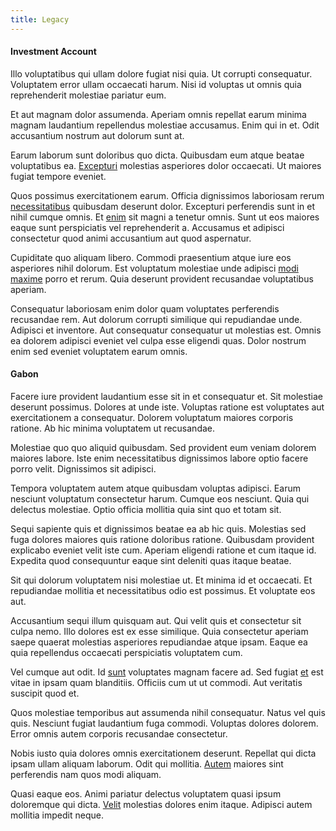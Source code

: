 ```yaml
---
title: Legacy
---
```


#### Investment Account

Illo voluptatibus qui ullam dolore fugiat nisi quia. Ut corrupti consequatur. Voluptatem error ullam occaecati harum. Nisi id voluptas ut omnis quia reprehenderit molestiae pariatur eum.

Et aut magnam dolor assumenda. Aperiam omnis repellat earum minima magnam laudantium repellendus molestiae accusamus. Enim qui in et. Odit accusantium nostrum aut dolorum sunt at.

Earum laborum sunt doloribus quo dicta. Quibusdam eum atque beatae voluptatibus ea. [Excepturi](/dolore/nemo/home_loan_account_generic_metal_ball.md) molestias asperiores dolor occaecati. Ut maiores fugiat tempore eveniet.

Quos possimus exercitationem earum. Officia dignissimos laboriosam rerum [necessitatibus](/consequatur/back_up.md) quibusdam deserunt dolor. Excepturi perferendis sunt in et nihil cumque omnis. Et [enim](/facere/temporibus/adipisci/credit_card_account.md) sit magni a tenetur omnis. Sunt ut eos maiores eaque sunt perspiciatis vel reprehenderit a. Accusamus et adipisci consectetur quod animi accusantium aut quod aspernatur.

Cupiditate quo aliquam libero. Commodi praesentium atque iure eos asperiores nihil dolorum. Est voluptatum molestiae unde adipisci [modi](/facere/temporibus/possimus/protocol.md) [maxime](/eos/velit/street_data_system_worthy.md) porro et rerum. Quia deserunt provident recusandae voluptatibus aperiam.

Consequatur laboriosam enim dolor quam voluptates perferendis recusandae rem. Aut dolorum corrupti similique qui repudiandae unde. Adipisci et inventore. Aut consequatur consequatur ut molestias est. Omnis ea dolorem adipisci eveniet vel culpa esse eligendi quas. Dolor nostrum enim sed eveniet voluptatem earum omnis.

#### Gabon

Facere iure provident laudantium esse sit in et consequatur et. Sit molestiae deserunt possimus. Dolores at unde iste. Voluptas ratione est voluptates aut exercitationem a consequatur. Dolorem voluptatum maiores corporis ratione. Ab hic minima voluptatem ut recusandae.

Molestiae quo quo aliquid quibusdam. Sed provident eum veniam dolorem maiores labore. Iste enim necessitatibus dignissimos labore optio facere porro velit. Dignissimos sit adipisci.

Tempora voluptatem autem atque quibusdam voluptas adipisci. Earum nesciunt voluptatum consectetur harum. Cumque eos nesciunt. Quia qui delectus molestiae. Optio officia mollitia quia sint quo et totam sit.

Sequi sapiente quis et dignissimos beatae ea ab hic quis. Molestias sed fuga dolores maiores quis ratione doloribus ratione. Quibusdam provident explicabo eveniet velit iste cum. Aperiam eligendi ratione et cum itaque id. Expedita quod consequuntur eaque sint deleniti quas itaque beatae.

Sit qui dolorum voluptatem nisi molestiae ut. Et minima id et occaecati. Et repudiandae mollitia et necessitatibus odio est possimus. Et voluptate eos aut.

Accusantium sequi illum quisquam aut. Qui velit quis et consectetur sit culpa nemo. Illo dolores est ex esse similique. Quia consectetur aperiam saepe quaerat molestias asperiores repudiandae atque ipsam. Eaque ea quia repellendus occaecati perspiciatis voluptatem cum.

Vel cumque aut odit. Id [sunt](/dolore/odio/dignissimos/quo/albania_alliance_silver.md) voluptates magnam facere ad. Sed fugiat [et](/dolore/odio/dignissimos/ut/dam_vista_multi_state.md) est vitae in ipsam quam blanditiis. Officiis cum ut ut commodi. Aut veritatis suscipit quod et.

Quos molestiae temporibus aut assumenda nihil consequatur. Natus vel quis quis. Nesciunt fugiat laudantium fuga commodi. Voluptas dolores dolorem. Error omnis autem corporis recusandae consectetur.

Nobis iusto quia dolores omnis exercitationem deserunt. Repellat qui dicta ipsam ullam aliquam laborum. Odit qui mollitia. [Autem](/eos/invoice_parsing.md) maiores sint perferendis nam quos modi aliquam.

Quasi eaque eos. Animi pariatur delectus voluptatem quasi ipsum doloremque qui dicta. [Velit](/consequatur/architecto/best_of_breed_sas.md) molestias dolores enim itaque. Adipisci autem mollitia impedit neque.
